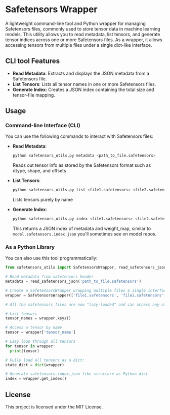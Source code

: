 # Safetensors Wrapper

A lightweight command-line tool and Python wrapper for managing Safetensors files, commonly used to store tensor data in machine learning models. This utility allows you to read metadata, list tensors, and generate tensor indices across one or more Safetensors files. As a wrapper, it allows accessing tensors from multiple files under a single dict-like interface.

## CLI tool Features
- **Read Metadata**: Extracts and displays the JSON metadata from a Safetensors file.
- **List Tensors**: Lists all tensor names in one or more Safetensors files.
- **Generate Index**: Creates a JSON index containing the total size and tensor-file mapping.

## Usage

### Command-line Interface (CLI)
You can use the following commands to interact with Safetensors files:

- **Read Metadata**:
  ```bash
  python safetensors_utils.py metadata <path_to_file.safetensors>
  ```
  Reads out tensor info as stored by the Safetensors format such as dtype, shape, and offsets
  
- **List Tensors**:
  ```bash
  python safetensors_utils.py list <file1.safetensors> <file2.safetensors>
  ```
  Lists tensors purely by name
  
- **Generate Index**:
  ```bash
  python safetensors_utils.py index <file1.safetensors> <file2.safetensors>
  ```
  This returns a JSON index of metadata and weight_map, similar to `model.safetensors.index.json` you'll sometimes see on model repos.

### As a Python Library
You can also use this tool programmatically:

```python
from safetensors_utils import SafetensorsWrapper, read_safetensors_json

# Read metadata from safetensors header
metadata = read_safetensors_json('path_to_file.safetensors')

# Create a SafetensorsWrapper wrapping multiple files a single interface
wrapper = SafetensorsWrapper(['file1.safetensors', 'file2.safetensors', 'file3.safetensors'])

# All the safetensors files are now "lazy-loaded" and can access any of the file tensors as if they were all in a single dictionary.

# List tensors
tensor_names = wrapper.keys()

# Access a tensor by name
tensor = wrapper['tensor_name']

# Lazy loop through all tensors
for tensor in wrapper:
  print(tensor)

# Fully load all tensors as a dict:
state_dict = dict(wrapper)

# Generate safetensors.index.json-like structure as Python dict
index = wrapper.get_index()
```

## License
This project is licensed under the MIT License.

